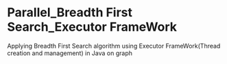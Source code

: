 # Parallel_Breadth First Search_Executor FrameWork

Applying Breadth First Search algorithm using Executor FrameWork(Thread creation and management) in Java on graph 
